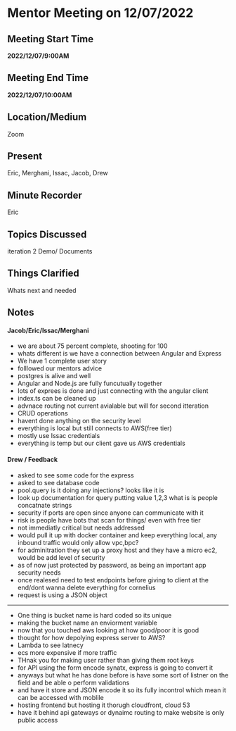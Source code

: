 # Mentor Meeting on 12/07/2022

## Meeting Start Time

 **2022/12/07/9:00AM** 

## Meeting End Time

 **2022/12/07/10:00AM** 
 
## Location/Medium

Zoom

## Present

Eric, Merghani, Issac, Jacob, Drew

## Minute Recorder

Eric

## Topics Discussed

iteration 2 Demo/ Documents 

## Things Clarified

Whats next and needed 

## Notes

#### Jacob/Eric/Issac/Merghani
- we are about 75 percent complete, shooting for 100
- whats different is we have a connection between Angular and Express 
- We have 1 complete user story
- folllowed our mentors advice 
- postgres is alive and well 
- Angular and Node.js are fully funcutually together
- lots of exprees is done and just connecting with the angular client 
- index.ts can be cleaned up 
- advnace routing not current avialable but will for second itteration
- CRUD operations 
- havent done anything on the security level
- everything is local but still connects to AWS(free tier)
- mostly use Issac credentials 
- everything is temp but our client gave us AWS credentials 

#### Drew / Feedback 
- asked to see some code for the express 
- asked to see database code
- pool.query is it doing any injections? looks like it is 
- look up documentation for query putting value 1,2,3 what is is people concatnate strings 
- security if ports are open since anyone can communicate with it
- risk is people have bots that scan for things/ even with free tier
- not immediatly critical but needs addressed 
- would pull it up with docker container and keep everything local, any inbound traffic would only allow vpc,bpc?
- for adminitration they set up a proxy host and they have a micro ec2, would be add level of security 
- as of now just protected by password, as being an important app security needs 
- once realesed need to test endpoints before giving to client at the end/dont wanna delete everything for cornelius 
- request is using a JSON object
---------------------------------------------------------------------------------------------------------------------------------
- One thing is bucket name is hard coded so its unique 
- making the bucket name an enviorment variable 
- now that you touched aws looking at how good/poor it is good 
- thought for how depolying express server to AWS?
- Lambda to see latnecy 
- ecs more expensive if more traffic 
- THnak you for making user rather than giving them root keys 
- for API using the form encode synatx, express is going to convert it 
- anyways but what he has done before is have some sort of listner on the field and be able o perform validations
- and have it store and JSON encode it so its fully incontrol which mean it can be accessed with moblile
- hosting frontend but hosting it thorugh cloudfront, cloud 53
- have it behind api gateways or dynaimc routing to make website is only public access 


